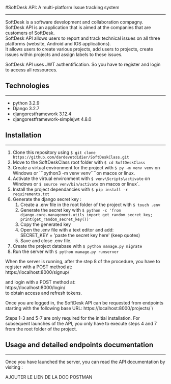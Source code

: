 #SoftDesk API: A multi-platform Issue tracking system 
___
SoftDesk is a software development and collaboration compagny. \
SoftDesk API is an application that is aimed at the companies that are customers of SoftDesk. \
SoftDesk API allows users to report and track technical issues on all three platforms (website, Android and IOS applications). \
It allows users to create various projects, add users to projects, create issues within projects and assign labels to these issues.

SoftDesk API uses JWT authentification. So you have to register and login to access all ressources.

## Technologies
___
- python 3.2.9
- Django 3.2.7
- djangorestframework 3.12.4
- djangorestframework-simplejwt 4.8.0

## Installation
___

1. Clone this repository using ```$ git clone https://github.com/dardevetdidier/SoftDeskClass.git```
2. Move to the SoftDeskClass root folder with ```$ cd SoftDeskClass```
3. Create a virtual environment for the project with ```$ py -m venv venv``` on Windows or ```python3 -m venv venv````on macos or linux.
4. Activate the virtual environment with ```$ venv\Scripts\activate``` on Windows or ```$ source venv/bin/activate``` on macos or linux`.
5. Install the project dependancies with ```$ pip install -r requirements.txt```
6. Generate the django secret key :
   1. Create a .env file in the root folder of the project with ```$ touch .env```
   2. Generate the secret key with ```$ python -c 'from django.core.management.utils import get_random_secret_key; print(get_random_secret_key())'```
   3. Copy the generated key
   4. Open the .env file with a text editor and add:  
   SECRET_KEY = 'paste the secret key here' (keep quotes)
   5. Save and close .env file.
7. Create the project database with ```$ python manage.py migrate```
8. Run the server with ```$ python manage.py runserver```

When the server is running, after the step 8 of the procedure, you have to register with a POST method at:\
https://localhost:8000/signup/

and login with a POST method at: \
https://localhost:8000/login/ \
to obtain access and refresh tokens.

Once you are logged in, the SoftDesk API can be requested from endpoints starting with the following base URL:
https://localhost:8000/projects/ \

Steps 1-3 and 5-7 are only required for the initial installation. For subsequent launches of the API, you only have to execute steps 4 and 7 from the root folder of the project.

## Usage and detailed endpoints documentation
___

Once you have launched the server, you can read the API documentation by visiting :

AJOUTER LE LIEN DE LA DOC POSTMAN